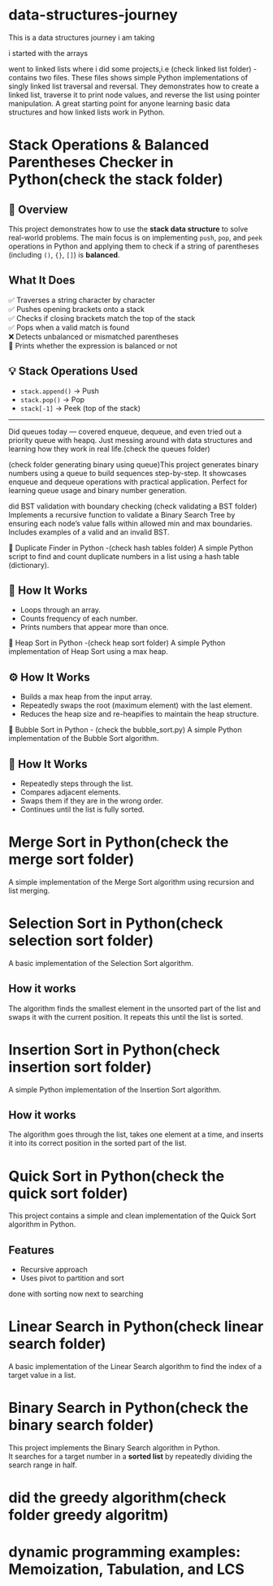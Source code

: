 # data-structures-journey
This is a data structures journey i am taking 


i started with the arrays 

went to linked lists where i did some projects,i.e (check linked list folder) - contains two files. These files shows simple Python implementations of singly linked list traversal and reversal. They demonstrates how to create a linked list, traverse it to print node values, and reverse the list using pointer manipulation. A great starting point for anyone learning basic data structures and how linked lists work in Python.


# Stack Operations & Balanced Parentheses Checker in Python(check the stack folder)

## 📌 Overview

This project demonstrates how to use the **stack data structure** to solve real-world problems. The main focus is on implementing `push`, `pop`, and `peek` operations in Python and applying them to check if a string of parentheses (including `()`, `{}`, `[]`) is **balanced**.
## What It Does
✅ Traverses a string character by character  
✅ Pushes opening brackets onto a stack  
✅ Checks if closing brackets match the top of the stack  
✅ Pops when a valid match is found  
❌ Detects unbalanced or mismatched parentheses  
🎉 Prints whether the expression is balanced or not
## 💡 Stack Operations Used
- `stack.append()` → Push  
- `stack.pop()` → Pop  
- `stack[-1]` → Peek (top of the stack)  

---



Did queues today — covered enqueue, dequeue, and even tried out a priority queue with heapq.
Just messing around with data structures and learning how they work in real life.(check the queues folder)



(check folder generating binary using queue)This project generates binary numbers using a queue to build sequences step-by-step.
It showcases enqueue and dequeue operations with practical application.
Perfect for learning queue usage and binary number generation.


did BST validation with boundary checking (check validating a BST folder)
Implements a recursive function to validate a Binary Search Tree by ensuring each node’s value falls within allowed min and max boundaries.  
Includes examples of a valid and an invalid BST.


🔁 Duplicate Finder in Python -(check hash tables folder)
A simple Python script to find and count duplicate numbers in a list using a hash table (dictionary).
## 🧠 How It Works
- Loops through an array.
- Counts frequency of each number.
- Prints numbers that appear more than once.




 🔺 Heap Sort in Python -(check heap sort folder)
A simple Python implementation of Heap Sort using a max heap.
## ⚙️ How It Works
- Builds a max heap from the input array.
- Repeatedly swaps the root (maximum element) with the last element.
- Reduces the heap size and re-heapifies to maintain the heap structure.



🔄 Bubble Sort in Python - (check the bubble_sort.py)
A simple Python implementation of the Bubble Sort algorithm.
## 🧠 How It Works
- Repeatedly steps through the list.
- Compares adjacent elements.
- Swaps them if they are in the wrong order.
- Continues until the list is fully sorted.



# Merge Sort in Python(check the merge sort folder)
A simple implementation of the Merge Sort algorithm using recursion and list merging.


# Selection Sort in Python(check selection sort folder)
A basic implementation of the Selection Sort algorithm.
## How it works
The algorithm finds the smallest element in the unsorted part of the list and swaps it with the current position. It repeats this until the list is sorted.


# Insertion Sort in Python(check insertion sort folder)
A simple Python implementation of the Insertion Sort algorithm.
## How it works
The algorithm goes through the list, takes one element at a time, and inserts it into its correct position in the sorted part of the list.


# Quick Sort in Python(check the quick sort folder)
This project contains a simple and clean implementation of the Quick Sort algorithm in Python.
## Features
- Recursive approach
- Uses pivot to partition and sort

done with sorting  now
next to searching 


# Linear Search in Python(check linear search folder)
A basic implementation of the Linear Search algorithm to find the index of a target value in a list.


# Binary Search in Python(check the binary search folder)
This project implements the Binary Search algorithm in Python.  
It searches for a target number in a **sorted list** by repeatedly dividing the search range in half.


# did the greedy algorithm(check folder greedy algoritm)

# dynamic programming examples: Memoization, Tabulation, and LCS